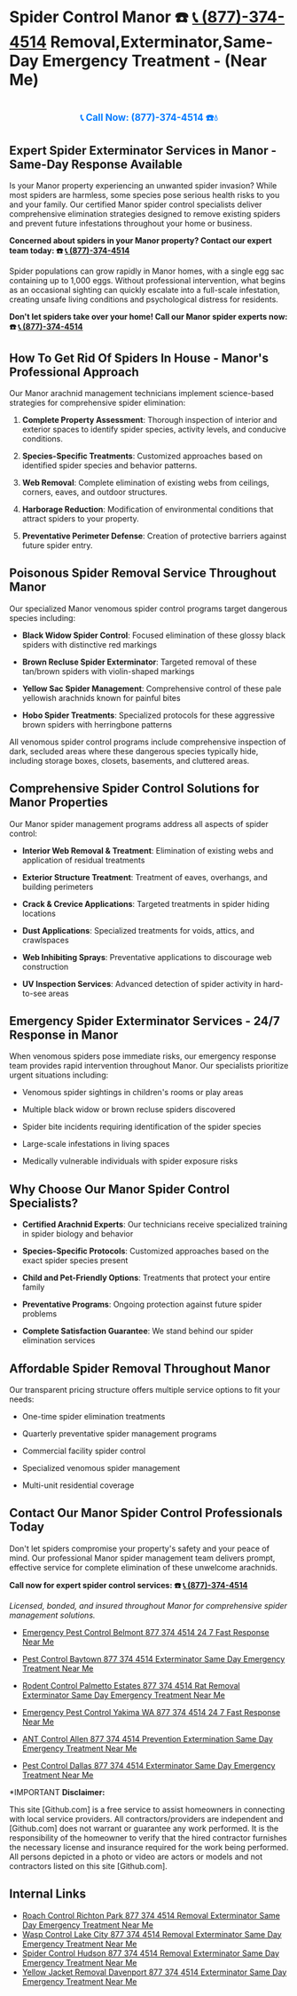# Spider Control Manor ☎️ [📞 (877)-374-4514](https://pest-control-4514.netlify.app) Removal,Exterminator,Same-Day Emergency Treatment - (Near Me)
# 

<p align="center" style="font-size: 1.2em; font-weight: bold; margin: 20px 0;">
  <a href="https://pest-control-4514.netlify.app" target="_blank" style="color: #007BFF; text-decoration: none;">📞 Call Now: (877)-374-4514 ☎️💧</a>
</p>

## Expert Spider Exterminator Services in Manor - Same-Day Response Available

Is your Manor property experiencing an unwanted spider invasion? While most spiders are harmless, some species pose serious health risks to you and your family. Our certified Manor spider control specialists deliver comprehensive elimination strategies designed to remove existing spiders and prevent future infestations throughout your home or business.

**Concerned about spiders in your Manor property? Contact our expert team today: ☎️ [📞 (877)-374-4514](https://pest-control-4514.netlify.app)**

Spider populations can grow rapidly in Manor homes, with a single egg sac containing up to 1,000 eggs. Without professional intervention, what begins as an occasional sighting can quickly escalate into a full-scale infestation, creating unsafe living conditions and psychological distress for residents.

**Don't let spiders take over your home! Call our Manor spider experts now: ☎️ [📞 (877)-374-4514](https://pest-control-4514.netlify.app)**

## How To Get Rid Of Spiders In House - Manor's Professional Approach

Our Manor arachnid management technicians implement science-based strategies for comprehensive spider elimination:

1. **Complete Property Assessment**: Thorough inspection of interior and exterior spaces to identify spider species, activity levels, and conducive conditions.

2. **Species-Specific Treatments**: Customized approaches based on identified spider species and behavior patterns.

3. **Web Removal**: Complete elimination of existing webs from ceilings, corners, eaves, and outdoor structures.

4. **Harborage Reduction**: Modification of environmental conditions that attract spiders to your property.

5. **Preventative Perimeter Defense**: Creation of protective barriers against future spider entry.

## Poisonous Spider Removal Service Throughout Manor

Our specialized Manor venomous spider control programs target dangerous species including:

- **Black Widow Spider Control**: Focused elimination of these glossy black spiders with distinctive red markings

- **Brown Recluse Spider Exterminator**: Targeted removal of these tan/brown spiders with violin-shaped markings

- **Yellow Sac Spider Management**: Comprehensive control of these pale yellowish arachnids known for painful bites

- **Hobo Spider Treatments**: Specialized protocols for these aggressive brown spiders with herringbone patterns

All venomous spider control programs include comprehensive inspection of dark, secluded areas where these dangerous species typically hide, including storage boxes, closets, basements, and cluttered areas.

## Comprehensive Spider Control Solutions for Manor Properties

Our Manor spider management programs address all aspects of spider control:

- **Interior Web Removal & Treatment**: Elimination of existing webs and application of residual treatments

- **Exterior Structure Treatment**: Treatment of eaves, overhangs, and building perimeters

- **Crack & Crevice Applications**: Targeted treatments in spider hiding locations

- **Dust Applications**: Specialized treatments for voids, attics, and crawlspaces

- **Web Inhibiting Sprays**: Preventative applications to discourage web construction

- **UV Inspection Services**: Advanced detection of spider activity in hard-to-see areas

## Emergency Spider Exterminator Services - 24/7 Response in Manor

When venomous spiders pose immediate risks, our emergency response team provides rapid intervention throughout Manor. Our specialists prioritize urgent situations including:

- Venomous spider sightings in children's rooms or play areas

- Multiple black widow or brown recluse spiders discovered

- Spider bite incidents requiring identification of the spider species

- Large-scale infestations in living spaces

- Medically vulnerable individuals with spider exposure risks

## Why Choose Our Manor Spider Control Specialists?

- **Certified Arachnid Experts**: Our technicians receive specialized training in spider biology and behavior

- **Species-Specific Protocols**: Customized approaches based on the exact spider species present

- **Child and Pet-Friendly Options**: Treatments that protect your entire family

- **Preventative Programs**: Ongoing protection against future spider problems

- **Complete Satisfaction Guarantee**: We stand behind our spider elimination services

## Affordable Spider Removal Throughout Manor

Our transparent pricing structure offers multiple service options to fit your needs:

- One-time spider elimination treatments

- Quarterly preventative spider management programs

- Commercial facility spider control

- Specialized venomous spider management

- Multi-unit residential coverage

## Contact Our Manor Spider Control Professionals Today

Don't let spiders compromise your property's safety and your peace of mind. Our professional Manor spider management team delivers prompt, effective service for complete elimination of these unwelcome arachnids.

**Call now for expert spider control services: ☎️ [📞 (877)-374-4514](https://pest-control-4514.netlify.app)**

*Licensed, bonded, and insured throughout Manor for comprehensive spider management solutions.*


- [Emergency Pest Control Belmont 877 374 4514 24 7 Fast Response Near Me](https://github.com/allyoucaneatsushiin/pest-control/blob/main/Emergency-Pest-Control-Belmont-877-374-4514-24-7-Fast-Response-Near-Me.md)
- [Pest Control Baytown 877 374 4514 Exterminator Same Day Emergency Treatment Near Me](https://github.com/allyoucaneatsushiin/pest-control/blob/main/Pest-Control-Baytown-877-374-4514-Exterminator-Same-Day-Emergency-Treatment-Near-Me.md)
- [Rodent Control Palmetto Estates 877 374 4514 Rat Removal Exterminator Same Day Emergency Treatment Near Me](https://github.com/allyoucaneatsushiin/pest-control/blob/main/Rodent-Control-Palmetto-Estates-877-374-4514-Rat-Removal-Exterminator-Same-Day-Emergency-Treatment-Near-Me.md)


- [Emergency Pest Control Yakima WA 877 374 4514 24 7 Fast Response Near Me](https://github.com/allyoucaneatsushiin/pest-control/blob/main/Emergency-Pest-Control-Yakima-WA-877-374-4514-24-7-Fast-Response-Near-Me.md)
- [ANT Control Allen 877 374 4514 Prevention Extermination Same Day Emergency Treatment Near Me](https://github.com/allyoucaneatsushiin/pest-control/blob/main/ANT-Control-Allen-877-374-4514-Prevention-Extermination-Same-Day-Emergency-Treatment-Near-Me.md)
- [Pest Control Dallas 877 374 4514 Exterminator Same Day Emergency Treatment Near Me](https://github.com/allyoucaneatsushiin/pest-control/blob/main/Pest-Control-Dallas-877-374-4514-Exterminator-Same-Day-Emergency-Treatment-Near-Me.md)


*IMPORTANT **Disclaimer:**  

This site [Github.com] is a free service to assist homeowners in connecting with local service providers. All contractors/providers are independent and [Github.com] does not warrant or guarantee any work performed. It is the responsibility of the homeowner to verify that the hired contractor furnishes the necessary license and insurance required for the work being performed. All persons depicted in a photo or video are actors or models and not contractors listed on this site [Github.com].


## Internal Links
- [Roach Control Richton Park 877 374 4514 Removal Exterminator Same Day Emergency Treatment Near Me](https://github.com/allyoucaneatsushiin/pest-control/blob/main/Roach-Control-Richton-Park-877-374-4514-Removal-Exterminator-Same-Day-Emergency-Treatment-Near-Me.md)
- [Wasp Control Lake City 877 374 4514 Removal Exterminator Same Day Emergency Treatment Near Me](https://github.com/allyoucaneatsushiin/pest-control/blob/main/Wasp-Control-Lake-City-877-374-4514-Removal-Exterminator-Same-Day-Emergency-Treatment-Near-Me.md)
- [Spider Control Hudson 877 374 4514 Removal Exterminator Same Day Emergency Treatment Near Me](https://github.com/allyoucaneatsushiin/pest-control/blob/main/Spider-Control-Hudson-877-374-4514-Removal-Exterminator-Same-Day-Emergency-Treatment-Near-Me.md)
- [Yellow Jacket Removal Davenport 877 374 4514 Exterminator Same Day Emergency Treatment Near Me](https://github.com/allyoucaneatsushiin/pest-control/blob/main/Yellow-Jacket-Removal-Davenport-877-374-4514-Exterminator-Same-Day-Emergency-Treatment-Near-Me.md)
